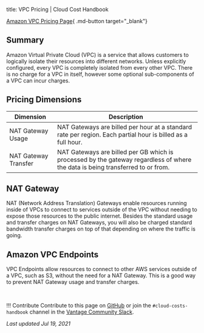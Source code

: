 title: VPC Pricing | Cloud Cost Handbook

[Amazon VPC Pricing Page](https://aws.amazon.com/vpc/pricing/){ .md-button target="_blank"}

## Summary

Amazon Virtual Private Cloud (VPC) is a service that allows customers to logically isolate their resources into different networks. Unless explicitly configured, every VPC is completely isolated from every other VPC. There is no charge for a VPC in itself, however some optional sub-components of a VPC can incur charges.

## Pricing Dimensions

|Dimension|Description|
|----|----|
|NAT Gateway Usage|NAT Gateways are billed per hour at a standard rate per region. Each partial hour is billed as a full hour.|
|NAT Gateway Transfer|NAT Gateways are billed per GB which is processed by the gateway regardless of where the data is being transferred to or from.|

## NAT Gateway
NAT (Network Address Translation) Gateways enable resources running inside of VPCs to connect to services outside of the VPC without needing to expose those resources to the public internet. Besides the standard usage and transfer charges on NAT Gateways, you will also be charged standard bandwidth transfer charges on top of that depending on where the traffic is going.

## Amazon VPC Endpoints
VPC Endpoints allow resources to connect to other AWS services outside of a VPC, such as S3, without the need for a NAT Gateway. This is a good way to prevent NAT Gateway usage and transfer charges.

<br/>

!!! Contribute
    Contribute to this page on [GitHub](https://github.com/vantage-sh/handbook) or join the `#cloud-costs-handbook` channel in the [Vantage Community Slack](https://vantage.sh/slack).

_Last updated Jul 19, 2021_
